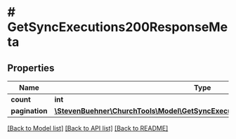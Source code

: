 # # GetSyncExecutions200ResponseMeta

## Properties

Name | Type | Description | Notes
------------ | ------------- | ------------- | -------------
**count** | **int** |  |
**pagination** | [**\StevenBuehner\ChurchTools\Model\GetSyncExecutions200ResponseMetaPagination**](GetSyncExecutions200ResponseMetaPagination.md) |  |

[[Back to Model list]](../../README.md#models) [[Back to API list]](../../README.md#endpoints) [[Back to README]](../../README.md)

